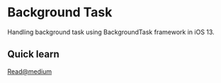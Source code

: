 # Background Task
Handling background task using BackgroundTask framework in iOS 13.

## Quick learn
[Read@medium](https://medium.com/@iopriyam93/import-backgroundtask-available-ios-13-7a5a06cf493a)

